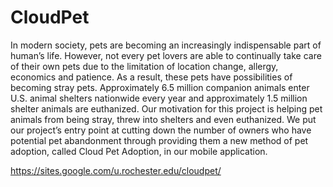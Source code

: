 # CloudPet
In modern society, pets are becoming an increasingly indispensable part of human’s life. However, not every pet lovers are able to continually take care of their own pets due to the limitation of location change, allergy, economics and patience. As a result, these pets have possibilities of becoming stray pets. Approximately 6.5 million companion animals enter U.S. animal shelters nationwide every year and approximately 1.5 million shelter animals are euthanized.
Our motivation for this project is helping pet animals from being stray, threw into shelters and even euthanized. We put our project’s entry point at cutting down the number of owners who have potential pet abandonment through providing them a new method of pet adoption, called Cloud Pet Adoption, in our mobile application.

https://sites.google.com/u.rochester.edu/cloudpet/
